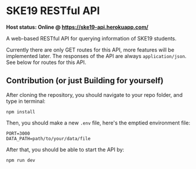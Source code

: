 # SKE19 RESTful API
**Host status: Online @ https://ske19-api.herokuapp.com/**

A web-based RESTful API for querying information of SKE19 students.

Currently there are only GET routes for this API, more features will be implemented later. The responses of the API are always `application/json`. See below for routes for this API.

## Contribution (or just Building for yourself)
After cloning the repository, you should navigate to your repo folder, and type in terminal:

```
npm install
```

Then, you should make a new `.env` file, here's the emptied environment file:

```
PORT=3000
DATA_PATH=path/to/your/data/file
```

After that, you should be able to start the API by:

```
npm run dev
```
